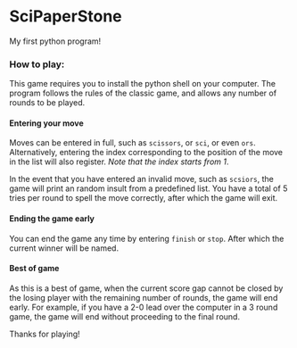 # SciPaperStone
My first python program!

### How to play:
This game requires you to install the python shell on your computer.
The program follows the rules of the classic game, and allows any number of rounds to be played.

#### Entering your move
Moves can be entered in full, such as `scissors`, or `sci`, or even `ors`. Alternatively, entering the index corresponding to the position of the move in the list will also register. *Note that the index starts from 1*.

In the event that you have entered an invalid move, such as `scsiors`, the game will print an random insult from a predefined list. You have a total of 5 tries per round to spell the move correctly, after which the game will exit.

#### Ending the game early
You can end the game any time by entering `finish` or `stop`. After which the current winner will be named.

#### Best of game
As this is a best of game, when the current score gap cannot be closed by the losing player with the remaining number of rounds, the game will end early.
For example, if you have a 2-0 lead over the computer in a 3 round game, the game will end without proceeding to the final round.

Thanks for playing!
